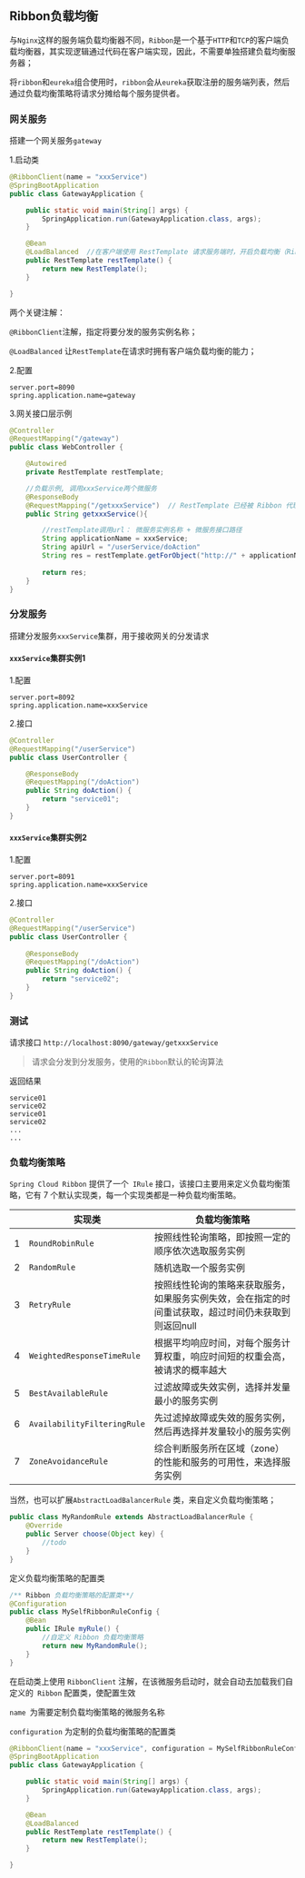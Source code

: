 ## Ribbon负载均衡

与`Nginx`这样的服务端负载均衡器不同，`Ribbon`是一个基于`HTTP`和`TCP`的客户端负载均衡器，其实现逻辑通过代码在客户端实现，因此，不需要单独搭建负载均衡服务器；

将`ribbon`和`eureka`组合使用时，`ribbon`会从`eureka`获取注册的服务端列表，然后通过负载均衡策略将请求分摊给每个服务提供者。

### 网关服务

搭建一个网关服务`gateway`

1.启动类

```java
@RibbonClient(name = "xxxService")
@SpringBootApplication
public class GatewayApplication {

    public static void main(String[] args) {
        SpringApplication.run(GatewayApplication.class, args);
    }

    @Bean
    @LoadBalanced  //在客户端使用 RestTemplate 请求服务端时，开启负载均衡（Ribbon）
    public RestTemplate restTemplate() {
        return new RestTemplate();
    }

}
```

两个关键注解：

`@RibbonClient`注解，指定将要分发的服务实例名称；

`@LoadBalanced` 让`RestTemplate`在请求时拥有客户端负载均衡的能力；

2.配置

```properties
server.port=8090
spring.application.name=gateway
```

3.网关接口层示例

```java
@Controller
@RequestMapping("/gateway")
public class WebController {

    @Autowired
    private RestTemplate restTemplate;

    //负载示例, 调用xxxService两个微服务
    @ResponseBody
    @RequestMapping("/getxxxService")  // RestTemplate 已经被 Ribbon 代理
    public String getxxxService(){

        //restTemplate调用url： 微服务实例名称 + 微服务接口路径
        String applicationName = xxxService;
        String apiUrl = "/userService/doAction"
        String res = restTemplate.getForObject("http://" + applicationName + apiUrl, String.class);
       
        return res;
    }
}
```

### 分发服务

搭建分发服务`xxxService`集群，用于接收网关的分发请求

#### `xxxService`集群实例1

1.配置

```properties
server.port=8092
spring.application.name=xxxService
```

2.接口

```java
@Controller
@RequestMapping("/userService")
public class UserController {

    @ResponseBody
    @RequestMapping("/doAction")
    public String doAction() {
        return "service01";
    }
}
```

#### `xxxService`集群实例2

1.配置

```properties
server.port=8091
spring.application.name=xxxService
```

2.接口

```java
@Controller
@RequestMapping("/userService")
public class UserController {
    
    @ResponseBody
    @RequestMapping("/doAction")
    public String doAction() {
        return "service02";
    }
}
```



### 测试

请求接口 `http://localhost:8090/gateway/getxxxService`

> 请求会分发到分发服务，使用的`Ribbon`默认的轮询算法

返回结果

```
service01
service02
service01
service02
...
...
```

### 负载均衡策略

`Spring Cloud Ribbon` 提供了一个` IRule` 接口，该接口主要用来定义负载均衡策略，它有 7 个默认实现类，每一个实现类都是一种负载均衡策略。

|      | 实现类                      | 负载均衡策略                                                 |
| ---- | --------------------------- | ------------------------------------------------------------ |
| 1    | `RoundRobinRule`            | 按照线性轮询策略，即按照一定的顺序依次选取服务实例           |
| 2    | `RandomRule`                | 随机选取一个服务实例                                         |
| 3    | `RetryRule`                 | 按照线性轮询的策略来获取服务，如果服务实例失效，会在指定的时间重试获取，超过时间仍未获取到则返回null |
| 4    | `WeightedResponseTimeRule`  | 根据平均响应时间，对每个服务计算权重，响应时间短的权重会高，被请求的概率越大 |
| 5    | `BestAvailableRule`         | 过滤故障或失效实例，选择并发量最小的服务实例                 |
| 6    | `AvailabilityFilteringRule` | 先过滤掉故障或失效的服务实例，然后再选择并发量较小的服务实例 |
| 7    | `ZoneAvoidanceRule`         | 综合判断服务所在区域（zone）的性能和服务的可用性，来选择服务实例 |

当然，也可以扩展`AbstractLoadBalancerRule` 类，来自定义负载均衡策略；

```java
public class MyRandomRule extends AbstractLoadBalancerRule {
	@Override
    public Server choose(Object key) {
        //todo
    }
}
```
定义负载均衡策略的配置类
```java
/** Ribbon 负载均衡策略的配置类**/
@Configuration
public class MySelfRibbonRuleConfig {
    @Bean
    public IRule myRule() {
        //自定义 Ribbon 负载均衡策略
        return new MyRandomRule(); 
    }
}
```

在启动类上使用 `RibbonClient` 注解，在该微服务启动时，就会自动去加载我们自定义的` Ribbon` 配置类，使配置生效

`name `为需要定制负载均衡策略的微服务名称

`configuration` 为定制的负载均衡策略的配置类

```java
@RibbonClient(name = "xxxService", configuration = MySelfRibbonRuleConfig.class)
@SpringBootApplication
public class GatewayApplication {

    public static void main(String[] args) {
        SpringApplication.run(GatewayApplication.class, args);
    }

    @Bean
    @LoadBalanced
    public RestTemplate restTemplate() {
        return new RestTemplate();
    }

}
```